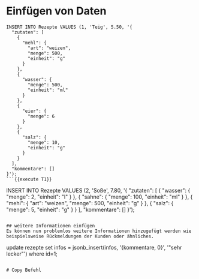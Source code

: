 # Einfügen von Daten
```
INSERT INTO Rezepte VALUES (1, 'Teig', 5.50, '{
  "zutaten": [
    {
      "mehl": {
        "art": "weizen",
        "menge": 500,
        "einheit": "g"
      }
    },
    {
      "wasser": {
        "menge": 500,
        "einheit": "ml"
      }
    },
    {
      "eier": {
        "menge": 6
      }
    },
    {
      "salz": {
        "menge": 10,
        "einheit": "g"
      }
    }
  ],
  "kommentare": []
}'); 
```{{execute T1}}

```
INSERT INTO Rezepte VALUES (2, 'Soße', 7.80, '{
  "zutaten": [
    {
      "wasser": {
        "menge": 2,
        "einheit": "l"
      }
    },
    {
      "sahne": {
        "menge": 100,
        "einheit": "ml"
      }
    },
    {
      "mehl": {
        "art": "weizen",
        "menge": 500,
        "einheit": "g"
      }
    },
    {
      "salz": {
        "menge": 5,
        "einheit": "g"
      }
    }
  ],
  "kommentare": []
}'); 
```{{execute T1}}

## weitere Informationen einfügen
Es können nun problemlos weitere Informationen hinzugefügt werden wie beispielsweise Rückmeldungen der Kunden oder ähnliches.

```
update rezepte 
set infos = jsonb_insert(infos, '{kommentare, 0}', '"sehr lecker"')
where id=1;
```{{execute T1}}

# Copy Befehl